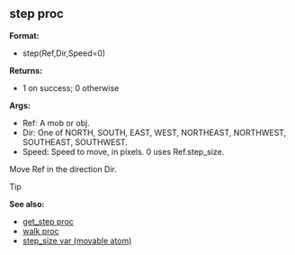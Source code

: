 ## step proc

**Format:**
+   step(Ref,Dir,Speed=0)

**Returns:**
+   1 on success; 0 otherwise

**Args:**
+   Ref: A mob or obj.
+   Dir: One of NORTH, SOUTH, EAST, WEST, NORTHEAST, NORTHWEST,
    SOUTHEAST, SOUTHWEST.
+   Speed: Speed to move, in pixels. 0 uses Ref.step_size.

Move Ref in the direction Dir.

> [!TIP] 
> **See also:**
> +   [get_step proc](/ref/proc/get_step.md) 
> +   [walk proc](/ref/proc/walk.md) 
> +   [step_size var (movable atom)](/ref/atom/movable/var/step_size.md) 